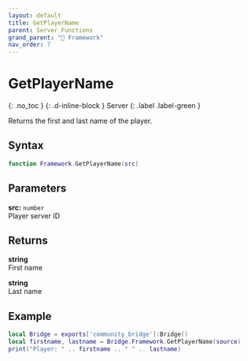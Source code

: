 ```yaml
---
layout: default
title: GetPlayerName
parent: Server Functions
grand_parent: "🧩 Framework"
nav_order: 7
---
```


# GetPlayerName
{: .no_toc }
{: .d-inline-block }
Server
{: .label .label-green }

Returns the first and last name of the player.

## Syntax

```lua
function Framework.GetPlayerName(src)
```

## Parameters

**src:** `number`  
Player server ID

## Returns

**string**  
First name

**string**  
Last name

## Example

```lua
local Bridge = exports['community_bridge']:Bridge()
local firstname, lastname = Bridge.Framework.GetPlayerName(source)
print("Player: " .. firstname .. " " .. lastname)
```
